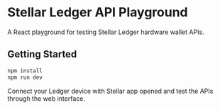 # Stellar Ledger API Playground

A React playground for testing Stellar Ledger hardware wallet APIs.

## Getting Started

```bash
npm install
npm run dev
```

Connect your Ledger device with Stellar app opened and test the APIs through the web interface.
